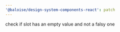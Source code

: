 ```yaml
---
'@baloise/design-system-components-react': patch
---
```


check if slot has an empty value and not a falsy one
